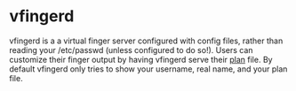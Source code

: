 # vfingerd
vfingerd is a a virtual finger server configured with config files, rather
than reading your /etc/passwd (unless configured to do so!). Users can
customize their finger output by having vfingerd serve their
[plan](https://en.wikipedia.org/wiki/Finger_(protocol)) file. By default
vfingerd only tries to show your username, real name, and your plan file.
